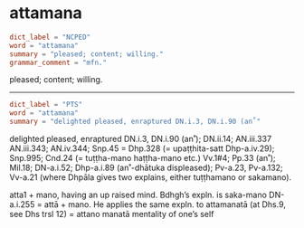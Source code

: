 # attamana

``` toml
dict_label = "NCPED"
word = "attamana"
summary = "pleased; content; willing."
grammar_comment = "mfn."
```

pleased; content; willing.

--------------------

``` toml
dict_label = "PTS"
word = "attamana"
summary = "delighted pleased, enraptured DN.i.3, DN.i.90 (an˚"
```

delighted pleased, enraptured DN.i.3, DN.i.90 (an˚); DN.ii.14; AN.iii.337 AN.iii.343; AN.iv.344; Snp.45 = Dhp.328 (= upaṭṭhita\-satt Dhp\-a.iv.29); Snp.995; Cnd.24 (= tuṭṭha\-mano haṭṭha\-mano etc.) Vv.1#4; Pp.33 (an˚); Mil.18; DN\-a.i.52; Dhp\-a.i.89 (an˚\-dhātuka displeased); Pv\-a.23, Pv\-a.132; Vv\-a.21 (where Dhpāla gives two explains, either tuṭṭhamano or sakamano).

atta1 \+ mano, having an up raised mind. Bdhgh’s expln. is saka\-mano DN\-a.i.255 = attā \+ mano. He applies the same expln. to attamanatā (at Dhs.9, see Dhs trsl 12) = attano manatā mentality of one’s self

